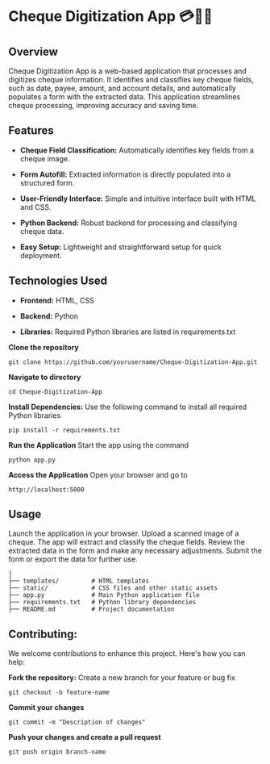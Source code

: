 # Cheque Digitization App 💳📝🌐
## Overview
Cheque Digitization App is a web-based application that processes and digitizes cheque information. It identifies and classifies key cheque fields, such as date, payee, amount, and account details, and automatically populates a form with the extracted data. This application streamlines cheque processing, improving accuracy and saving time.

## Features
- **Cheque Field Classification:** Automatically identifies key fields from a cheque image.

- **Form Autofill:** Extracted information is directly populated into a structured form.

- **User-Friendly Interface:** Simple and intuitive interface built with HTML and CSS.

- **Python Backend:** Robust backend for processing and classifying cheque data.

- **Easy Setup:** Lightweight and straightforward setup for quick deployment.
  
## Technologies Used

- **Frontend:** HTML, CSS

- **Backend:** Python

- **Libraries:** Required Python libraries are listed in requirements.txt
  
**Clone the repository**
```
git clone https://github.com/yourusername/Cheque-Digitization-App.git
```
**Navigate to directory**
```
cd Cheque-Digitization-App
```
**Install Dependencies:**
Use the following command to install all required Python libraries
```
pip install -r requirements.txt
```
**Run the Application**
Start the app using the command
```
python app.py
```
**Access the Application**
Open your browser and go to
```
http://localhost:5000
```
## Usage
Launch the application in your browser.
Upload a scanned image of a cheque.
The app will extract and classify the cheque fields.
Review the extracted data in the form and make any necessary adjustments.
Submit the form or export the data for further use.

```
│  
├── templates/         # HTML templates  
├── static/            # CSS files and other static assets  
├── app.py             # Main Python application file  
├── requirements.txt   # Python library dependencies  
├── README.md          # Project documentation  
```

## Contributing:
We welcome contributions to enhance this project. Here's how you can help:

**Fork the repository:**
Create a new branch for your feature or bug fix
```
git checkout -b feature-name
```
**Commit your changes**
```
git commit -m "Description of changes"
```
**Push your changes and create a pull request**
```
git push origin branch-name
```


